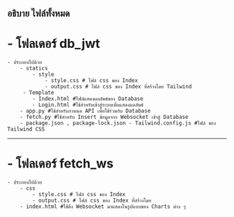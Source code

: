 
## อธิบาย ไฟล์ทั้งหมด

# - โฟลเดอร์ db_jwt
    - ประกอบไปด้วย
        - statics
            - style
                - style.css # ไฟล์ css ของ Index
                - output.css # ไฟล์ css ของ Index ที่สร้างโดย Tailwind
         - Template
            - Index.html #ไฟล์แสดงผลลัพธ์ของ Database
            - Login.html #ใช้สำหรับเข้าสู่ระบบเพื่อแสดงผลลัพธ์
        - app.py #ใช้สำหรับกำหนด API เพื่อใช้ร่วมกับ Database
        - fetch.py #ใช้สำหรับ Insert ข้อมูลจาก Websocket เข้าสู่ Database
        - package.json , package-lock.json - Tailwind.config.js #ไฟล์ ของ Tailwind CSS
-----
# - โฟลเดอร์ fetch_ws
    - ประกอบไปด้วย
        - css
            - style.css # ไฟล์ css ของ Index
            - output.css # ไฟล์ css ของ Index ที่สร้างโดย 
        - index.html #ใช้ดึง Websocket มาแสดงในรูปแบบของ Charts ต่าง ๆ

